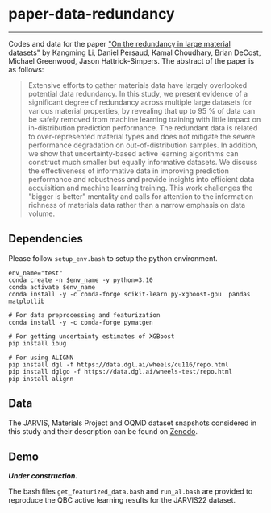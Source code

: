 # paper-data-redundancy
---
Codes and data for the paper ["On the redundancy in large material datasets"](https://arxiv.org/abs/2304.13076) by 
Kangming Li, 
Daniel Persaud, 
Kamal Choudhary, 
Brian DeCost, 
Michael Greenwood, 
Jason Hattrick-Simpers. The abstract of the paper is as follows:
> Extensive efforts to gather materials data have largely overlooked potential data redundancy. In this study, we present evidence of a significant degree of redundancy across multiple large datasets for various material properties, by revealing that up to 95 % of data can be safely removed from machine learning training with little impact on in-distribution prediction performance. The redundant data is related to over-represented material types and does not mitigate the severe performance degradation on out-of-distribution samples. In addition, we show that uncertainty-based active learning algorithms can construct much smaller but equally informative datasets. We discuss the effectiveness of informative data in improving prediction performance and robustness and provide insights into efficient data acquisition and machine learning training. This work challenges the "bigger is better" mentality and calls for attention to the information richness of materials data rather than a narrow emphasis on data volume.

## Dependencies
Please follow `setup_env.bash` to setup the python environment.
```
env_name="test"
conda create -n $env_name -y python=3.10
conda activate $env_name
conda install -y -c conda-forge scikit-learn py-xgboost-gpu  pandas matplotlib

# For data preprocessing and featurization 
conda install -y -c conda-forge pymatgen

# For getting uncertainty estimates of XGBoost
pip install ibug

# For using ALIGNN
pip install dgl -f https://data.dgl.ai/wheels/cu116/repo.html
pip install dglgo -f https://data.dgl.ai/wheels-test/repo.html
pip install alignn 
```



## Data
The JARVIS, Materials Project and OQMD dataset snapshots considered in this study and their description can be found on [Zenodo](https://zenodo.org/record/8200972).

## Demo
***Under construction.***

The bash files `get_featurized_data.bash` and `run_al.bash` are provided to reproduce the QBC active learning results for the JARVIS22 dataset.
